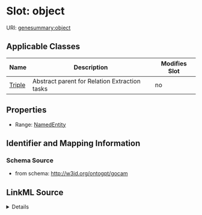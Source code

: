 

# Slot: object

URI: [genesummary:object](http://w3id.org/ontogpt/genesummary/object)



<!-- no inheritance hierarchy -->





## Applicable Classes

| Name | Description | Modifies Slot |
| --- | --- | --- |
| [Triple](Triple.md) | Abstract parent for Relation Extraction tasks |  no  |







## Properties

* Range: [NamedEntity](NamedEntity.md)





## Identifier and Mapping Information







### Schema Source


* from schema: http://w3id.org/ontogpt/gocam




## LinkML Source

<details>
```yaml
name: object
from_schema: http://w3id.org/ontogpt/gocam
rank: 1000
alias: object
owner: Triple
domain_of:
- Triple
range: NamedEntity

```
</details>